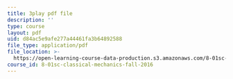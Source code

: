 ```yaml
---
title: 3play pdf file
description: ''
type: course
layout: pdf
uid: d84ac5e9afe277a44461fa3b64892588
file_type: application/pdf
file_location: >-
  https://open-learning-course-data-production.s3.amazonaws.com/8-01sc-classical-mechanics-fall-2016/d84ac5e9afe277a44461fa3b64892588_W3TqFzVh_rE.pdf
course_id: 8-01sc-classical-mechanics-fall-2016
---
```

